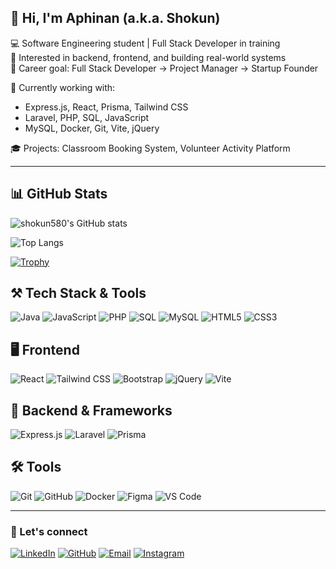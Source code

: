 <!-- Profile README -->

## 👋 Hi, I'm Aphinan (a.k.a. Shokun)

💻 Software Engineering student | Full Stack Developer in training  
🚀 Interested in backend, frontend, and building real-world systems  
🎯 Career goal: Full Stack Developer → Project Manager → Startup Founder  

🧠 Currently working with:
- Express.js, React, Prisma, Tailwind CSS  
- Laravel, PHP, SQL, JavaScript  
- MySQL, Docker, Git, Vite, jQuery

🎓 Projects: Classroom Booking System, Volunteer Activity Platform  

---

## 📊 GitHub Stats

![shokun580's GitHub stats](https://github-readme-stats.vercel.app/api?username=shokun580&show_icons=true&theme=transparent)

![Top Langs](https://github-readme-stats.vercel.app/api/top-langs/?username=shokun580&layout=compact&theme=transparent)

[![Trophy](https://github-profile-trophy.vercel.app/?username=shokun580&theme=tokyonight&column=ค)](https://github.com/ryo-ma/github-profile-trophy)



## ⚒️ Tech Stack & Tools

<!-- 🚀 Languages -->
![Java](https://img.shields.io/badge/-Java-007396?style=for-the-badge&logo=java&logoColor=white)
![JavaScript](https://img.shields.io/badge/-JavaScript-F7DF1E?style=for-the-badge&logo=javascript&logoColor=black)
![PHP](https://img.shields.io/badge/-PHP-777BB4?style=for-the-badge&logo=php&logoColor=white)
![SQL](https://img.shields.io/badge/-SQL-4479A1?style=for-the-badge&logo=sqlite&logoColor=white)
![MySQL](https://img.shields.io/badge/-MySQL-005C84?style=for-the-badge&logo=mysql&logoColor=white)
![HTML5](https://img.shields.io/badge/-HTML5-E34F26?style=for-the-badge&logo=html5&logoColor=white)
![CSS3](https://img.shields.io/badge/-CSS3-1572B6?style=for-the-badge&logo=css3&logoColor=white)

##  🖥️ Frontend 
![React](https://img.shields.io/badge/-React-61DAFB?style=for-the-badge&logo=react&logoColor=black)
![Tailwind CSS](https://img.shields.io/badge/-TailwindCSS-06B6D4?style=for-the-badge&logo=tailwind-css&logoColor=white)
![Bootstrap](https://img.shields.io/badge/-Bootstrap-7952B3?style=for-the-badge&logo=bootstrap&logoColor=white)
![jQuery](https://img.shields.io/badge/-jQuery-0769AD?style=for-the-badge&logo=jquery&logoColor=white)
![Vite](https://img.shields.io/badge/-Vite-646CFF?style=for-the-badge&logo=vite&logoColor=white)

## 🔧 Backend & Frameworks 
![Express.js](https://img.shields.io/badge/-Express.js-000000?style=for-the-badge&logo=express&logoColor=white)
![Laravel](https://img.shields.io/badge/-Laravel-FF2D20?style=for-the-badge&logo=laravel&logoColor=white)
![Prisma](https://img.shields.io/badge/-Prisma-2D3748?style=for-the-badge&logo=prisma&logoColor=white)

## 🛠️ Tools 
![Git](https://img.shields.io/badge/-Git-F05032?style=for-the-badge&logo=git&logoColor=white)
![GitHub](https://img.shields.io/badge/-GitHub-181717?style=for-the-badge&logo=github&logoColor=white)
![Docker](https://img.shields.io/badge/-Docker-2496ED?style=for-the-badge&logo=docker&logoColor=white)
![Figma](https://img.shields.io/badge/-Figma-F24E1E?style=for-the-badge&logo=figma&logoColor=white)
![VS Code](https://img.shields.io/badge/-VS%20Code-007ACC?style=for-the-badge&logo=visual-studio-code&logoColor=white)

---

### 📌 Let's connect

[![LinkedIn](https://img.shields.io/badge/-LinkedIn-0A66C2?style=for-the-badge&logo=linkedin&logoColor=white)](https://www.linkedin.com/in/shokun-supapol-690972360/)
[![GitHub](https://img.shields.io/badge/-GitHub-181717?style=for-the-badge&logo=github&logoColor=white)](https://github.com/shokun580)
[![Email](https://img.shields.io/badge/-Email-D14836?style=for-the-badge&logo=gmail&logoColor=white)](mailto:shokunsupapol@gmail.com)
[![Instagram](https://img.shields.io/badge/-Instagram-E4405F?style=for-the-badge&logo=instagram&logoColor=white)](https://www.instagram.com/shokunnnnnnnnnnnn/?hl=th)

<!-- Feel free to fork this template and customize it for your own dev journey -->
